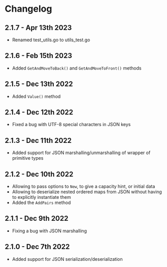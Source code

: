# Changelog

[comment]: # (Changes since last release go here)

## 2.1.7 - Apr 13th 2023

* Renamed test_utils.go to utils_test.go

## 2.1.6 - Feb 15th 2023

* Added `GetAndMoveToBack()` and `GetAndMoveToFront()` methods

## 2.1.5 - Dec 13th 2022

* Added `Value()` method

## 2.1.4 - Dec 12th 2022

* Fixed a bug with UTF-8 special characters in JSON keys

## 2.1.3 - Dec 11th 2022

* Added support for JSON marshalling/unmarshalling of wrapper of primitive types

## 2.1.2 - Dec 10th 2022
* Allowing to pass options to `New`, to give a capacity hint, or initial data
* Allowing to deserialize nested ordered maps from JSON without having to explicitly instantiate them
* Added the `AddPairs` method

## 2.1.1 - Dec 9th 2022
* Fixing a bug with JSON marshalling

## 2.1.0 - Dec 7th 2022
* Added support for JSON serialization/deserialization

